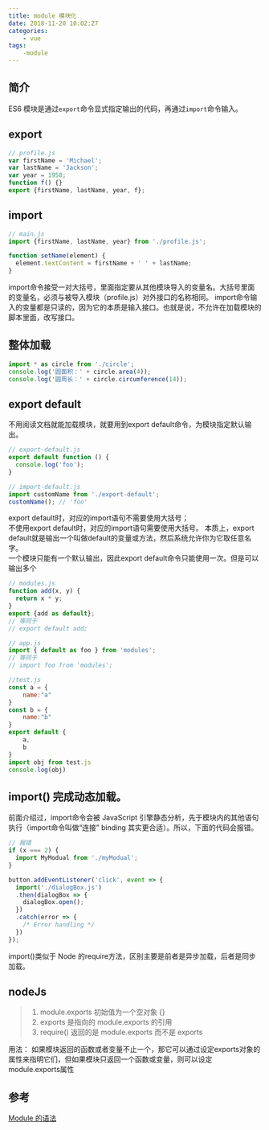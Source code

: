 ```yaml
---
title: module 模块化
date: 2018-11-20 10:02:27
categories:
    - vue
tags:
    -module
---
```


## 简介
ES6 模块是通过`export`命令显式指定输出的代码，再通过`import`命令输入。

## export
```js
// profile.js
var firstName = 'Michael';
var lastName = 'Jackson';
var year = 1958;
function f() {}
export {firstName, lastName, year, f};
```
## import
```js
// main.js
import {firstName, lastName, year} from './profile.js';

function setName(element) {
  element.textContent = firstName + ' ' + lastName;
}
```
import命令接受一对大括号，里面指定要从其他模块导入的变量名。大括号里面的变量名，必须与被导入模块（profile.js）对外接口的名称相同。
import命令输入的变量都是只读的，因为它的本质是输入接口。也就是说，不允许在加载模块的脚本里面，改写接口。

## 整体加载
```js
import * as circle from './circle';
console.log('圆面积：' + circle.area(4));
console.log('圆周长：' + circle.circumference(14));
```

## export default
不用阅读文档就能加载模块，就要用到export default命令，为模块指定默认输出。
```js
// export-default.js
export default function () {
  console.log('foo');
}

// import-default.js
import customName from './export-default';
customName(); // 'foo'
```
export default时，对应的import语句不需要使用大括号；  
不使用export default时，对应的import语句需要使用大括号。
本质上，export default就是输出一个叫做default的变量或方法，然后系统允许你为它取任意名字。  
一个模块只能有一个默认输出，因此export default命令只能使用一次。但是可以输出多个

```js
// modules.js
function add(x, y) {
  return x * y;
}
export {add as default};
// 等同于
// export default add;

// app.js
import { default as foo } from 'modules';
// 等同于
// import foo from 'modules';

//test.js
const a = {
    name:"a"
}
const b = {
    name:"b"
}
export default {
    a,
    b
}
import obj from test.js
console.log(obj)
```

## import() 完成动态加载。
前面介绍过，import命令会被 JavaScript 引擎静态分析，先于模块内的其他语句执行（import命令叫做“连接” binding 其实更合适）。所以，下面的代码会报错。
```js
// 报错
if (x === 2) {
  import MyModual from './myModual';
}
```
```js
button.addEventListener('click', event => {
  import('./dialogBox.js')
  .then(dialogBox => {
    dialogBox.open();
  })
  .catch(error => {
    /* Error handling */
  })
});
```
import()类似于 Node 的require方法，区别主要是前者是异步加载，后者是同步加载。

## nodeJs
>1. module.exports 初始值为一个空对象 {}
>2. exports 是指向的 module.exports 的引用
>3. require() 返回的是 module.exports 而不是 exports

用法：
如果模块返回的函数或者变量不止一个，那它可以通过设定exports对象的属性来指明它们，但如果模块只返回一个函数或变量，则可以设定module.exports属性
## 参考
[Module 的语法](http://es6.ruanyifeng.com/#docs/module)